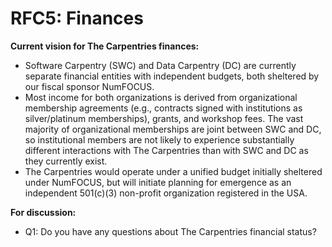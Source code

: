 # RFC5: Finances

**Current vision for The Carpentries finances:**
* Software Carpentry (SWC) and Data Carpentry (DC) are currently separate financial entities with independent budgets, 
both sheltered by our fiscal sponsor NumFOCUS. 
* Most income for both organizations is derived from organizational membership agreements (e.g., contracts signed 
with institutions as silver/platinum memberships), grants, and workshop fees. The vast majority of organizational 
memberships are joint between SWC and DC, so institutional members are not likely to experience substantially different 
interactions with The Carpentries than with SWC and DC as they currently exist. 
* The Carpentries would operate under a unified budget initially sheltered under NumFOCUS, but will initiate planning 
for emergence as an independent 501(c)(3) non-profit organization registered in the USA.

**For discussion:**
* Q1: Do you have any questions about The Carpentries financial status? 
